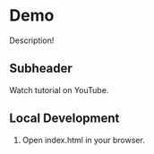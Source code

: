 # Demo

Description!

## Subheader

Watch tutorial on YouTube.

## Local Development

1. Open index.html in your browser.